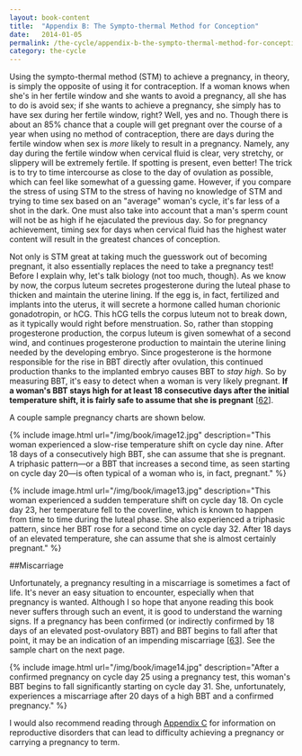 ```yaml
---
layout: book-content
title:  "Appendix B: The Sympto-thermal Method for Conception"
date:   2014-01-05
permalink: /the-cycle/appendix-b-the-sympto-thermal-method-for-conception
category: the-cycle
---
```


Using the sympto-thermal method (STM) to achieve a pregnancy, in theory, is simply the opposite of using it for contraception. If a woman knows when she's in her fertile window and she wants to avoid a pregnancy, all she has to do is avoid sex; if she wants to achieve a pregnancy, she simply has to have sex during her fertile window, right? Well, yes and no. Though there is about an 85% chance that a couple will get pregnant over the course of a year when using no method of contraception, there are days during the fertile window when sex is _more_ likely to result in a pregnancy. Namely, any day during the fertile window when cervical fluid is clear, very stretchy, or slippery will be extremely fertile. If spotting is present, even better! The trick is to try to time intercourse as close to the day of ovulation as possible, which can feel like somewhat of a guessing game. However, if you compare the stress of using STM to the stress of having no knowledge of STM and trying to time sex based on an "average" woman's cycle, it's far less of a shot in the dark. One must also take into account that a man's sperm count will not be as high if he ejaculated the previous day. So for pregnancy achievement, timing sex for days when cervical fluid has the highest water content will result in the greatest chances of conception. 

Not only is STM great at taking much the guesswork out of becoming pregnant, it also essentially replaces the need to take a pregnancy test! Before I explain why, let's talk biology (not too much, though). As we know by now, the corpus luteum secretes progesterone during the luteal phase to thicken and maintain the uterine lining. If the egg is, in fact, fertilized and implants into the uterus, it will secrete a hormone called human chorionic gonadotropin, or hCG. This hCG tells the corpus luteum not to break down, as it typically would right before menstruation. So, rather than stopping progesterone production, the corpus luteum is given somewhat of a second wind, and continues progesterone production to maintain the uterine lining needed by the developing embryo. Since progesterone is the hormone responsible for the rise in BBT directly after ovulation, this continued production thanks to the implanted embryo causes BBT to _stay high_. So by measuring BBT, it's easy to detect when a woman is very likely pregnant. **If a woman's BBT stays high for at least 18 consecutive days after the initial temperature shift, it is fairly safe to assume that she is pregnant** [<a class="text-link" href="/the-cycle/notes/#note62">62</a>].

A couple sample pregnancy charts are shown below. 


{% include image.html url="/img/book/image12.jpg" description="This woman experienced a slow-rise temperature shift on cycle day nine. After 18 days of a consecutively high BBT, she can assume that she is pregnant. A triphasic pattern&mdash;or a BBT that increases a second time, as seen starting on cycle day 20&mdash;is often typical of a woman who is, in fact, pregnant." %}


{% include image.html url="/img/book/image13.jpg" description="This woman experienced a sudden temperature shift on cycle day 18. On cycle day 23, her temperature fell to the coverline, which is known to happen from time to time during the luteal phase. She also experienced a triphasic pattern, since her BBT rose for a second time on cycle day 32. After 18 days of an elevated temperature, she can assume that she is almost certainly pregnant." %}


##Miscarriage


Unfortunately, a pregnancy resulting in a miscarriage is sometimes a fact of life. It's never an easy situation to encounter, especially when that pregnancy is wanted. Although I so hope that anyone reading this book never suffers through such an event, it is good to understand the warning signs. If a pregnancy has been confirmed (or indirectly confirmed by 18 days of an elevated post-ovulatory BBT) and BBT begins to fall after that point, it may be an indication of an impending miscarriage [<a class="text-link" href="/the-cycle/notes/#note63">63</a>]. See the sample chart on the next page.


{% include image.html url="/img/book/image14.jpg" description="After a confirmed pregnancy on cycle day 25 using a pregnancy test, this woman's BBT begins to fall significantly starting on cycle day 31. She, unfortunately, experiences a miscarriage after 20 days of a high BBT and a confirmed pregnancy." %}


I would also recommend reading through <a class="text-link" href="/the-cycle/appendix-c-the-sympto-thermal-method-for-reproductive-health">Appendix C</a> for information on reproductive disorders that can lead to difficulty achieving a pregnancy or carrying a pregnancy to term.